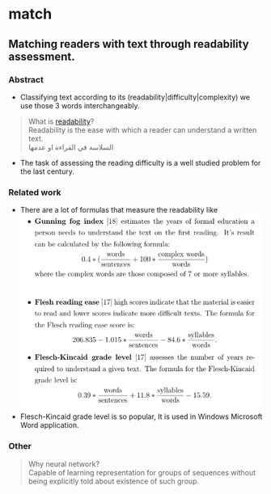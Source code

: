 # match
## Matching readers with text through readability assessment.
### Abstract
* Classifying text according to its (readability|difficulty|complexity) we use those 3 words interchangeably.
> What is [readability](https://en.wikipedia.org/wiki/Readability)? <br>
> Readability is the ease with which a reader can understand a written text.<br>
> السلاسة في القراءة او عدمها 
* The task of assessing the reading difficulty is a well studied problem for the last century.
### Related work
* There are a lot of formulas that measure the readability like
![x](formulaes.png)
* Flesch-Kincaid grade level is so popular, It is used in Windows Microsoft Word application.



### Other
> Why neural network? <br>
> Capable of learning representation for groups of sequences without being explicitly told about existence of such group.
